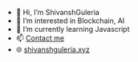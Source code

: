 - 👋 Hi, I’m ShivanshGuleria
- 👀 I’m interested in Blockchain, AI
- 🌱 I’m currently learning Javascript
- 📫 [Contact me](contact@shivanshguleria.xyz)
- 🌐 [shivanshguleria.xyz](https://shivanshguleria.xyz)

